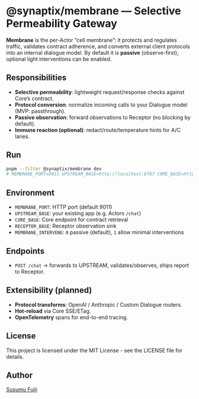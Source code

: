 # @synaptix/membrane — Selective Permeability Gateway

**Membrane** is the per-Actor “cell membrane”: it protects and regulates traffic, validates contract adherence, and converts external client protocols into an internal dialogue model. By default it is **passive** (observe-first); optional light interventions can be enabled.

## Responsibilities

- **Selective permeability**: lightweight request/response checks against Core’s contract.
- **Protocol conversion**: normalize incoming calls to your Dialogue model (MVP: passthrough).
- **Passive observation**: forward observations to Receptor (no blocking by default).
- **Immune reaction (optional)**: redact/route/temperature hints for A/C lanes.

## Run

```bash
pnpm --filter @synaptix/membrane dev
# MEMBRANE_PORT=9011 UPSTREAM_BASE=http://localhost:8787 CORE_BASE=http://localhost:9010 RECEPTOR_BASE=http://localhost:9012
```

## Environment

- `MEMBRANE_PORT`: HTTP port (default 9011)
- `UPSTREAM_BASE`: your existing app (e.g. Actors `/chat`)
- `CORE_BASE`: Core endpoint for contract retrieval
- `RECEPTOR_BASE`: Receptor observation sink
- `MEMBRANE_INTERVENE`: `0` passive (default), `1` allow minimal interventions

## Endpoints

- `POST /chat` → forwards to UPSTREAM, validates/observes, ships report to Receptor.

## Extensibility (planned)

- **Protocol transforms**: OpenAI / Anthropic / Custom Dialogue routers.
- **Hot-reload** via Core SSE/ETag.
- **OpenTelemetry** spans for end-to-end tracing.

## License

This project is licensed under the MIT License - see the LICENSE file for details.

## Author

[Susumu Fujii](https://github.com/sujii)
